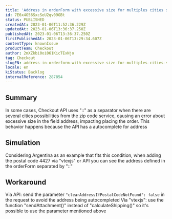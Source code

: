 ```yaml
---
title: 'Address in orderForm with excessive size for multiples cities separated by "::'
id: 7E6x4O56SxcSeU2qv09GBt
status: PUBLISHED
createdAt: 2023-01-06T11:52:36.229Z
updatedAt: 2023-01-06T13:36:37.250Z
publishedAt: 2023-01-06T13:36:37.250Z
firstPublishedAt: 2023-01-06T13:29:34.607Z
contentType: knownIssue
productTeam: Checkout
author: 2mXZkbi0oi061KicTExNjo
tag: Checkout
slugEN: address-in-orderform-with-excessive-size-for-multiples-cities-separated-by
locale: en
kiStatus: Backlog
internalReference: 287854
---
```


## Summary


In some cases, Checkout API uses "::" as a separator when there are several cities possibilities from the zip code service, causing an error about excessive size in the field address, impacting placing the order. This behavior happens because the API has a autocomplete for address


##

## Simulation


Considering Argentina as an example that fits this condition, when adding the postal code 4427 via "vtexjs" or API you can see the address defined in the orderForm separated by "::"


##

## Workaround


Via API: send the parameter `"clearAddressIfPostalCodeNotFound": false` in the request to avoid the address being autocompleted
Via "vtexjs": use the function "sendAttachment()" instead of "calculateShipping()" so it's possible to use the parameter mentioned above




